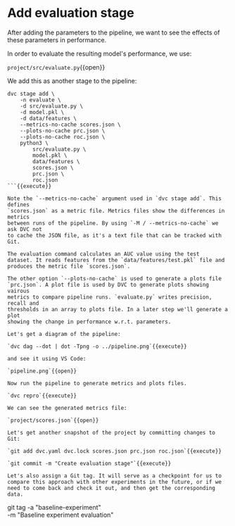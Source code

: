 # Add evaluation stage

After adding the parameters to the pipeline, we want to see the effects of these
parameters in performance.

In order to evaluate the resulting model's performance, we use:

`project/src/evaluate.py`{{open}}

We add this as another stage to the pipeline:

```
dvc stage add \
    -n evaluate \
    -d src/evaluate.py \
    -d model.pkl \
    -d data/features \
    --metrics-no-cache scores.json \
    --plots-no-cache prc.json \
    --plots-no-cache roc.json \
    python3 \
        src/evaluate.py \
        model.pkl \
        data/features \
        scores.json \
        prc.json \
        roc.json
```{{execute}}

Note the `--metrics-no-cache` argument used in `dvc stage add`. This defines
`scores.json` as a metric file. Metrics files show the differences in metrics
between runs of the pipeline. By using `-M / --metrics-no-cache` we ask DVC not
to cache the JSON file, as it's a text file that can be tracked with Git.

The evaluation command calculates an AUC value using the test
dataset. It reads features from the `data/features/test.pkl` file and
produces the metric file `scores.json`. 

The other option `--plots-no-cache` is used to generate a plots file
`prc.json`. A plot file is used by DVC to generate plots showing vairous
metrics to compare pipeline runs. `evaluate.py` writes precision, recall and
thresholds in an array to plots file. In a later step we'll generate a plot
showing the change in performance w.r.t. parameters. 

Let's get a diagram of the pipeline:

`dvc dag --dot | dot -Tpng -o ../pipeline.png`{{execute}}

and see it using VS Code:

`pipeline.png`{{open}}

Now run the pipeline to generate metrics and plots files. 

`dvc repro`{{execute}}

We can see the generated metrics file: 

`project/scores.json`{{open}}

Let's get another snapshot of the project by committing changes to
Git:

`git add dvc.yaml dvc.lock scores.json prc.json roc.json`{{execute}}

`git commit -m "Create evaluation stage"`{{execute}}

Let's also assign a Git tag. It will serve as a checkpoint for us to
compare this approach with other experiments in the future, or if we
need to come back and check it out, and then get the corresponding data.

```
git tag -a "baseline-experiment" \
    -m "Baseline experiment evaluation"
```{{execute}}


